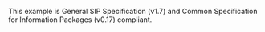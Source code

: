 This example is General SIP Specification (v1.7) and Common Specification for Information Packages (v0.17) compliant.
